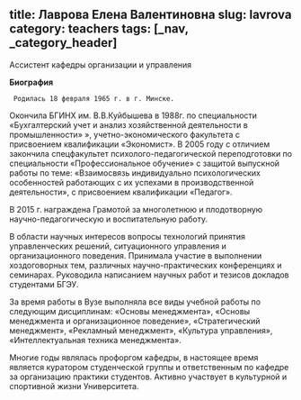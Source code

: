 title: Лаврова Елена Валентиновна
slug: lavrova
category: teachers
tags: [_nav, _category_header]
---

Ассистент кафедры организации и управления

__Биография__

     Родилась 18 февраля 1965 г. в г. Минске.

Окончила БГИНХ  им. В.В.Куйбышева  в 1988г. по специальности «Бухгалтерский учет и анализ хозяйственной деятельности в промышленности» », учетно-экономического факультета с присвоением квалификации «Экономист».   В 2005 году  с отличием закончила спецфакультет психолого-педагогической переподготовки по специальности «Профессиональное обучение» с защитой выпускной работы по теме: «Взаимосвязь индивидуально психологических особенностей работающих с их успехами в производственной деятельности», с присвоением квалификации «Педагог».

 В 2015 г. награждена Грамотой за многолетнюю и плодотворную научно-педагогическую и воспитательную работу.

В области научных интересов вопросы технологий  принятия управленческих решений, ситуационного управления и организационного поведения. Принимала участие  в выполнении хоздоговорных тем, различных  научно-практических конференциях и семинарах. Руководила написанием научных работ и тезисов докладов студентами БГЭУ.

За время работы в Вузе выполняла все  виды учебной работы по следующим дисциплинам: «Основы менеджмента», «Основы менеджмента и организационное поведение», «Стратегический менеджмент», «Рекламный менеджмент», «Культура управления», «Интеллектуальная техника менеджмента». 

Многие годы являлась профоргом кафедры, в настоящее время является куратором студенческой группы и ответственным по кафедре за организацию практики студентов. Активно участвует в культурной и спортивной жизни Университета.
